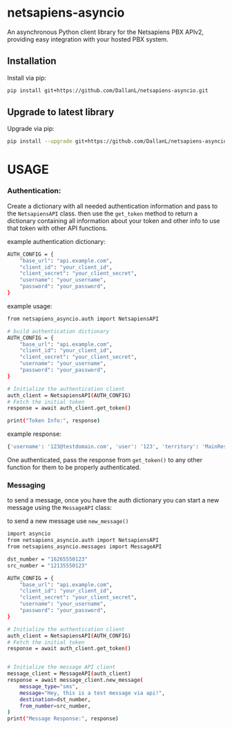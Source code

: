 # netsapiens-asyncio

An asynchronous Python client library for the Netsapiens PBX APIv2, providing easy integration with your hosted PBX system.

## Installation

Install via pip:

```bash
pip install git+https://github.com/DallanL/netsapiens-asyncio.git
```

## Upgrade to latest library

Upgrade via pip:

```bash
pip install --upgrade git+https://github.com/DallanL/netsapiens-asyncio.git
```


# USAGE

### Authentication:

Create a dictionary with all needed authentication information and pass to the `NetsapiensAPI` class. then use the `get_token` method to return a dictionary containing all information about your token and other info to use that token with other API functions.

example authentication dictionary:
```bash
AUTH_CONFIG = {
    "base_url": "api.example.com",
    "client_id": "your_client_id",
    "client_secret": "your_client_secret",
    "username": "your_username",
    "password": "your_password",
}
```

example usage:

```bash
from netsapiens_asyncio.auth import NetsapiensAPI

# build authentication dictionary
AUTH_CONFIG = {
    "base_url": "api.example.com",
    "client_id": "your_client_id",
    "client_secret": "your_client_secret",
    "username": "your_username",
    "password": "your_password",
}

# Initialize the authentication client
auth_client = NetsapiensAPI(AUTH_CONFIG)
# Fetch the initial token
response = await auth_client.get_token()

print("Token Info:", response)
```

example response:
```bash
{'username': '123@testdomain.com', 'user': '123', 'territory': 'MainReseller', 'domain': 'testdomain.com', 'department': 'n/a', 'uid': '123@testdomain.com', 'login': '123@testdomain.com', 'scope': 'Super User', 'user_email': 'Hu.Man@DefinitlyNormal.com', 'displayName': 'Hu Man', 'access_token': '58c030a319224f69a5fd770995a0af0a', 'expires_in': 3600, 'token_type': 'Bearer', 'refresh_token': 'af329eb2aa6247739240af7b692ab02a', 'client_id': 'supersecretclientid', 'apiversion': 'Version: 44.1.2', 'expires_at': '2024-11-25 19:15:22', 'api_url': 'https://api.example.com'}
```

One authenticated, pass the response from `get_token()` to any other function for them to be properly authenticated.

### Messaging

to send a message, once you have the auth dictionary you can start a new message using the `MessageAPI` class:


to send a new message use `new_message()`

```bash
import asyncio
from netsapiens_asyncio.auth import NetsapiensAPI
from netsapiens_asyncio.messages import MessageAPI

dst_number = "16265550123"
src_number = "12135550123"

AUTH_CONFIG = {
    "base_url": "api.example.com",
    "client_id": "your_client_id",
    "client_secret": "your_client_secret",
    "username": "your_username",
    "password": "your_password",
}

# Initialize the authentication client
auth_client = NetsapiensAPI(AUTH_CONFIG)
# Fetch the initial token
response = await auth_client.get_token()


# Initialize the message API client
message_client = MessageAPI(auth_client)
response = await message_client.new_message(
    message_type="sms",
    message="Hey, this is a test message via api!",
    destination=dst_number,
    from_number=src_number,
)
print("Message Response:", response)
```
